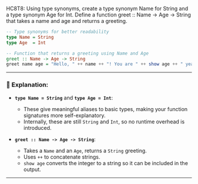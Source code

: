 HC8T8: Using type synonyms, create a type synonym Name for String and a type synonym Age for Int. Define a function greet :: Name -> Age -> String that takes a name and age and returns a greeting.

```haskell
-- Type synonyms for better readability
type Name = String
type Age  = Int

-- Function that returns a greeting using Name and Age
greet :: Name -> Age -> String
greet name age = "Hello, " ++ name ++ "! You are " ++ show age ++ " years old."
```

---

### 🧠 Explanation:

- **`type Name = String`** and **`type Age = Int`**:
  - These give meaningful aliases to basic types, making your function signatures more self-explanatory.
  - Internally, these are still `String` and `Int`, so no runtime overhead is introduced.

- **`greet :: Name -> Age -> String`**:
  - Takes a `Name` and an `Age`, returns a `String` greeting.
  - Uses `++` to concatenate strings.
  - `show age` converts the integer to a string so it can be included in the output.

---


